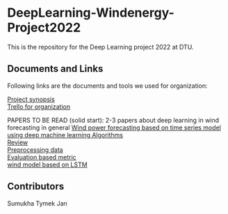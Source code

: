 # DeepLearning-Windenergy-Project2022
This is the repository for the Deep Learning project 2022 at DTU.

## Documents and Links
Following links are the documents and tools we used for organization:

[Project synopsis](https://docs.google.com/document/d/1sX7zg5gI7iybi_oliVDsG7LPZ-aQ342H4vZHodTKxok/edit)<br>
[Trello for organization](https://trello.com/invite/b/Y5dyH6W9/ATTI2a66ff151ccdf54af85c69fef9f4f44dA094B3BB/windenergy-deeplearning-project2022)<br>

PAPERS TO BE READ (solid start):
2-3 papers about deep learning in wind forecasting in general
[Wind power forecasting based on time series model using deep machine learning Algorithms](https://www.researchgate.net/publication/350801369_Wind_power_forecasting_based_on_time_series_model_using_deep_machine_learning_Algorithms)<br>
[Review](https://ietresearch.onlinelibrary.wiley.com/doi/full/10.1049/cit2.12076)<br>
[Preprocessing data](https://reader.elsevier.com/reader/sd/pii/S0306261919308517?token=EBE4C5A4BDBF87C1134C32F4D66828C93021F7D5CD66E065E1E5F5D2137877979493900102911AE5CC49683E8C59E3DC&originRegion=eu-west-1&originCreation=20221028184418)<br>
[Evaluation based metric](https://www.researchgate.net/publication/346634052_An_overview_of_performance_evaluation_metrics_for_short-term_statistical_wind_power_forecasting/link/5fea6dff45851553a0017e8e/download)<br>
[wind model based on LSTM](https://www.mdpi.com/1996-1073/15/15/5531/pdf)<br>

## Contributors
Sumukha
Tymek
Jan
